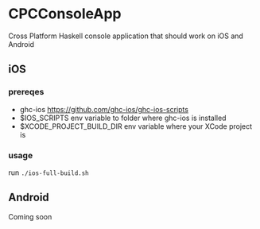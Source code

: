 # CPCConsoleApp
Cross Platform Haskell console application that should work on iOS and Android

## iOS
### prereqes
- ghc-ios https://github.com/ghc-ios/ghc-ios-scripts
- $IOS_SCRIPTS env variable to folder where ghc-ios is installed
- $XCODE_PROJECT_BUILD_DIR env variable where your XCode project is


### usage
run `./ios-full-build.sh`

## Android

Coming soon
